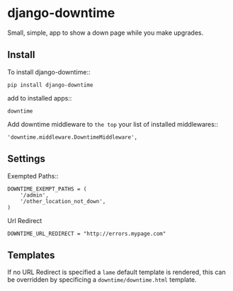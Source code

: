 django-downtime
===============

Small, simple, app to show a down page while you make upgrades.  

Install
-------

To install django-downtime::

	pip install django-downtime
	
add to installed apps::

	downtime

Add downtime middleware to ``the top`` your list of installed middlewares::

    'downtime.middleware.DowntimeMiddleware',


Settings
--------

Exempted Paths::

    DOWNTIME_EXEMPT_PATHS = (
        '/admin',
        '/other_location_not_down',
    )

Url Redirect

    DOWNTIME_URL_REDIRECT = "http://errors.mypage.com"

Templates
---------

If no URL Redirect is specified a ``lame`` default template is rendered, this can be overridden
by specificing a ``downtime/downtime.html`` template.